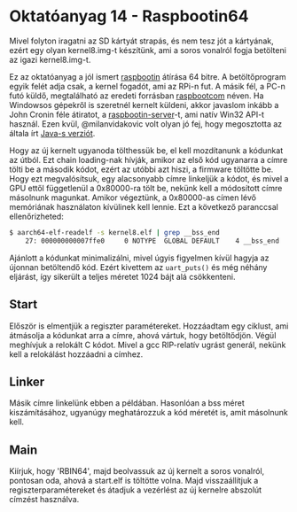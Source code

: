Oktatóanyag 14 - Raspbootin64
=============================

Mivel folyton iragatni az SD kártyát strapás, és nem tesz jót a kártyának, ezért egy olyan kernel8.img-t készítünk,
ami a soros vonalról fogja betölteni az igazi kernel8.img-t.

Ez az oktatóanyag a jól ismert [raspbootin](https://github.com/mrvn/raspbootin) átírása 64 bitre.
A betöltőprogram egyik felét adja csak, a kernel fogadót, ami az RPi-n fut. A másik fél, a PC-n futó küldő,
megtalálható az eredeti forrásban [raspbootcom](https://github.com/mrvn/raspbootin/blob/master/raspbootcom/raspbootcom.cc) néven.
Ha Windowsos gépekről is szeretnél kernelt küldeni, akkor javaslom inkább a John Cronin féle átiratot, a
[raspbootin-server](https://github.com/jncronin/rpi-boot/blob/master/raspbootin-server.c)-t, ami natív Win32 API-t használ.
Ezen kvül, @milanvidakovic volt olyan jó fej, hogy megosztotta az általa írt [Java-s verziót](https://github.com/bztsrc/raspi3-tutorial/files/1850345/Raspbootin64Client.zip).

Hogy az új kernelt ugyanoda tölthessük be, el kell mozdítanunk a kódunkat az útból. Ezt chain loading-nak hívják, amikor
az első kód ugyanarra a címre tölti be a második kódot, ezért az utóbbi azt hiszi, a firmware töltötte be.
Hogy ezt megvalósítsuk, egy alacsonyabb címre linkeljük a kódot, és mivel a GPU ettől függetlenül a 0x80000-ra tölt be,
nekünk kell a módosított címre másolnunk magunkat. Amikor végeztünk, a 0x80000-as címen lévő memóriának használaton
kívülinek kell lennie. Ezt a következő paranccsal ellenőrizheted:

```sh
$ aarch64-elf-readelf -s kernel8.elf | grep __bss_end
    27: 000000000007ffe0     0 NOTYPE  GLOBAL DEFAULT    4 __bss_end
```

Ajánlott a kódunkat minimalizálni, mivel úgyis figyelmen kívül hagyja az újonnan betöltendő kód. Ezért kivettem az
`uart_puts()` és még néhány eljárást, így sikerült a teljes méretet 1024 bájt alá csökkenteni.

Start
-----

Először is elmentjük a regiszter paramétereket. Hozzáadtam egy ciklust, ami átmásolja a kódunkat arra a címre, ahová
vártuk, hogy betöltődjön. Végül meghívjuk a relokált C kódot. Mivel a gcc RIP-relatív ugrást generál, nekünk kell a
relokálást hozzáadni a címhez.

Linker
------

Másik címre linkelünk ebben a példában. Hasonlóan a bss méret kiszámításához, ugyanúgy meghatározzuk a kód
méretét is, amit másolnunk kell.

Main
----

Kiírjuk, hogy 'RBIN64', majd beolvassuk az új kernelt a soros vonalról, pontosan oda, ahová a start.elf is töltötte volna.
Majd visszaállítjuk a regiszterparamétereket és átadjuk a vezérlést az új kernelre abszolút címzést használva.
